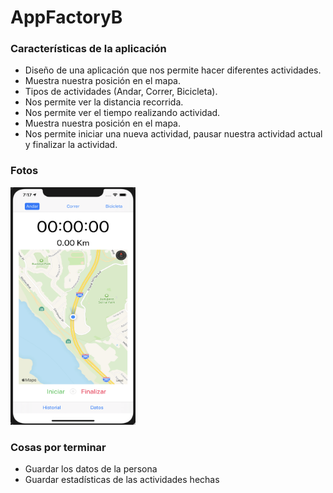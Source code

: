 # AppFactoryB

### Características de la aplicación

- Diseño de una aplicación que nos permite hacer diferentes actividades.
- Muestra nuestra posición en el mapa.
- Tipos de actividades (Andar, Correr, Bicicleta).
- Nos permite ver la distancia recorrida.
- Nos permite ver el tiempo realizando actividad.
- Muestra nuestra posición en el mapa.
- Nos permite iniciar una nueva actividad, pausar nuestra actividad actual y finalizar la actividad.

### Fotos

<img src="app.png" alt="Smiley face" height="380" width="200">

### Cosas por terminar

- Guardar los datos de la persona
- Guardar estadísticas de las actividades hechas

